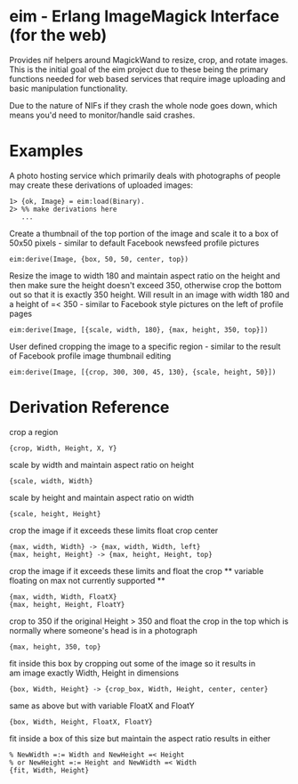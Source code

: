 # eim - Erlang ImageMagick Interface (for the web) #
Provides nif helpers around MagickWand to resize, crop, and rotate images. 
This is the initial goal of the eim project due to these being the primary 
functions needed for web based services that require image uploading and 
basic manipulation functionality.

Due to the nature of NIFs if they crash the whole node goes down, which 
means you'd need to monitor/handle said crashes.

# Examples #
A photo hosting service which primarily deals with photographs of people 
may create these derivations of uploaded images:

    1> {ok, Image} = eim:load(Binary).
    2> %% make derivations here
       ...
  
Create a thumbnail of the top portion of the image and scale it to a 
box of 50x50 pixels - similar to default Facebook newsfeed profile 
pictures

    eim:derive(Image, {box, 50, 50, center, top})
    
Resize the image to width 180 and maintain aspect ratio on the height 
and then make sure the height doesn't exceed 350, otherwise crop the 
bottom out so that it is exactly 350 height. Will result in an image 
with width 180 and a height of =< 350 - similar to Facebook style 
pictures on the left of profile pages

    eim:derive(Image, [{scale, width, 180}, {max, height, 350, top}])
   
User defined cropping the image to a specific region - similar to 
the result of Facebook profile image thumbnail editing

    eim:derive(Image, [{crop, 300, 300, 45, 130}, {scale, height, 50}])

# Derivation Reference #
crop a region

    {crop, Width, Height, X, Y}
    
scale by width and maintain aspect ratio on height

    {scale, width, Width}

scale by height and maintain aspect ratio on width

    {scale, height, Height}
    
crop the image if it exceeds these limits float crop center

    {max, width, Width} -> {max, width, Width, left}
    {max, height, Height} -> {max, height, Height, top}

crop the image if it exceeds these limits and float the crop
** variable floating on max not currently supported **

    {max, width, Width, FloatX}
    {max, height, Height, FloatY}

crop to 350 if the original Height > 350 and float the crop in the top
which is normally where someone's head is in a photograph

    {max, height, 350, top}
    
fit inside this box by cropping out some of the image so it results in  
am image exactly Width, Height in dimensions

    {box, Width, Height} -> {crop_box, Width, Height, center, center}

same as above but with variable FloatX and FloatY

    {box, Width, Height, FloatX, FloatY}
    
fit inside a box of this size but maintain the aspect ratio
results in either

    % NewWidth =:= Width and NewHeight =< Height
    % or NewHeight =:= Height and NewWidth =< Width
    {fit, Width, Height}


